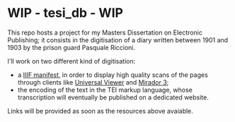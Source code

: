 # WIP - tesi_db - WIP

This repo hosts a project for my Masters Dissertation on Electronic Publishing; it consists in the digitisation of a diary written between 1901 and 1903 by the prison guard Pasquale Riccioni.  

I'll work on two different kind of digitisation: 
- a [IIIF manifest](https://dariobaldini98.github.io/tesi_db/iiif/tesi_db_manifest.json), in order to display high quality scans of the pages through clients like [Universal Viewer](https://uv-v4.netlify.app/#?manifest=https://dariobaldini98.github.io/tesi_db/iiif/tesi_db_manifest.json) and [Mirador 3](https://projectmirador.org/embed/?iiif-content=https://dariobaldini98.github.io/tesi_db/iiif/tesi_db_manifest.json);
- the encoding of the text in the TEI markup language, whose transcription will eventually be published on a dedicated website.  

Links will be provided as soon as the resources above avaiable.
